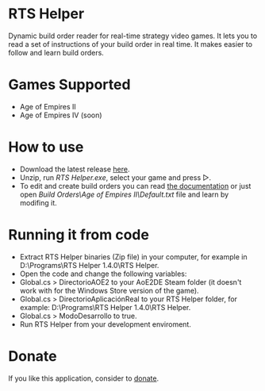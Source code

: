 # RTS Helper
Dynamic build order reader for real-time strategy video games. It lets you to read a set of instructions of your build order in real time. It makes easier to follow and learn build orders.

# Games Supported
* Age of Empires II
* Age of Empires IV (soon)

# How to use
* Download the latest release <a href="http://vixark.com/rts-helper">here</a>.
* Unzip, run <i>RTS Helper.exe</i>, select your game and press ▷.
* To edit and create build orders you can read <a href="http://vixark.com/rts-helper/documentation">the documentation</a> or just open <i>Build Orders\Age of Empires II\Default.txt</i> file and learn by modifing it.

# Running it from code
* Extract RTS Helper binaries (Zip file) in your computer, for example in D:\Programs\RTS Helper 1.4.0\RTS Helper.
* Open the code and change the following variables: 
* Global.cs > DirectorioAOE2 to your AoE2DE Steam folder (it doesn't work with for the Windows Store version of the game).
* Global.cs > DirectorioAplicaciónReal to your RTS Helper folder, for example: D:\Programs\RTS Helper 1.4.0\RTS Helper.
* Global.cs > ModoDesarrollo to true.
* Run RTS Helper from your development enviroment.

# Donate
If you like this application, consider to <a href="http://vixark.com/donate">donate</a>.
